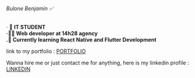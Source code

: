 ###### Bulone Benjamin ✅

· 💼  **IT STUDENT  <br />
·👨‍💻   Web developer at 14h28 agency  <br />
.📱   Currently learning React Native and Flutter Development**

link to my portfolio : [PORTFOLIO](https://bbulone.web-edu.fr)


Wanna hire me or just contact me for anything, here is my linkedin profile : [LINKEDIN](https://www.linkedin.com/in/benjamin-bulone-b422671b0/)
